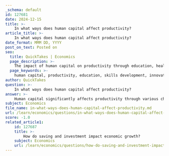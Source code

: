 ```yaml
---
_schema: default
id: 127681
date: 2024-12-15
title: >-
    In what ways does human capital affect productivity?
article_title: >-
    In what ways does human capital affect productivity?
date_format: MMM DD, YYYY
post_on_text: Posted on
seo:
  title: QuickTakes | Economics
  page_description: >-
    The impact of human capital on productivity through education, health, innovation, and policies that promote economic growth and equality.
  page_keywords: >-
    human capital, productivity, education, skills development, innovation, health, economic growth, investment, public policies, social equality
author: QuickTakes
question: >-
    In what ways does human capital affect productivity?
answer: >-
    Human capital significantly affects productivity through various channels, primarily education and health. Here are the key ways in which human capital influences productivity:\n\n1. **Education and Skills Development**: Human capital is often associated with the level of education and skills possessed by the workforce. Higher education levels contribute to increased productivity as they equip individuals with the necessary knowledge and skills to perform tasks more efficiently. Studies have shown that educational credentials have a stronger impact on productivity than on wage costs, indicating that firms benefit from substituting lower-educated workers with higher-educated ones, which enhances overall productivity and profitability.\n\n2. **Innovation and Technological Advancement**: An increase in human capital, particularly in areas such as science, education, and management, fosters innovation. A more educated workforce is better equipped to engage in research and development (R&D) activities, leading to new technologies and processes that can improve productivity. The elasticity of substitution between human capital and other labor inputs suggests that as human capital increases, firms can leverage this to enhance productivity through innovative practices.\n\n3. **Health and Well-being**: Health is a crucial component of human capital. Improved health status leads to higher productivity as healthier individuals can work more effectively and efficiently. The relationship between health and productivity is direct; better health increases an individual's capacity to produce more output per unit of labor input. Furthermore, good health can reduce absenteeism and increase the overall labor force participation rate, contributing to economic growth.\n\n4. **Economic Growth and Income Levels**: The accumulation of human capital through education and health improvements raises the steady-state level of aggregate income in an economy. As the workforce becomes more skilled and healthier, the overall productivity of the economy increases, leading to higher income levels and improved living standards.\n\n5. **Investment and Economic Policies**: Public policies that promote education and health can enhance human capital formation. Investments in education systems and healthcare infrastructure are essential for developing a skilled workforce that can adapt to changing economic conditions and technological advancements.\n\n6. **Social and Economic Equality**: Human capital development can also lead to increased social well-being and equality. A more educated and healthier population is likely to experience better economic opportunities, which can reduce income disparities and promote inclusive growth.\n\nIn summary, human capital affects productivity through education, health, innovation, and effective public policies. By investing in human capital, economies can enhance their productivity levels, leading to sustained economic growth and improved living standards.
subject: Economics
file_name: in-what-ways-does-human-capital-affect-productivity.md
url: /learn/economics/questions/in-what-ways-does-human-capital-affect-productivity
score: -1.0
related_article1:
    id: 127687
    title: >-
        How do saving and investment impact economic growth?
    subject: Economics
    url: /learn/economics/questions/how-do-saving-and-investment-impact-economic-growth
---
```


&nbsp;